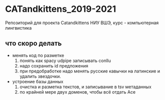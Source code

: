# CATandkittens_2019-2021
Репозиторий для проекта Catandkittens НИУ ВШЭ, курс - компьютерная лингвистика

## что скоро делать
* менять код по разметке
  1. понять как spacy udpipe записывать conllu
    1. надо сохранить id предложения
  2. при предобработке надо менять русские кавычки на латинские и удалить звездочки.
* устроение базы данных
  1. очистка и разметка текстов, и записывание в tsv метаданных
    1. по крайней мере двух доменов, чтобы всё отдать Асе



